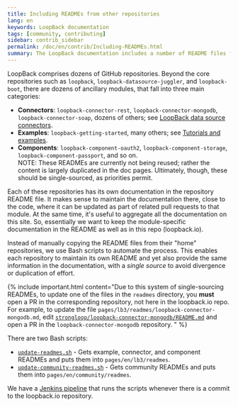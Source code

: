 ```yaml
---
title: Including READMEs from other repositories
lang: en
keywords: LoopBack documentation
tags: [community, contributing]
sidebar: contrib_sidebar
permalink: /doc/en/contrib/Including-READMEs.html
summary: The LoopBack documentation includes a number of README files from related repositories, including examples, data source connectors, and components.
---
```

LoopBack comprises dozens of GitHub repositories.  Beyond the core repositories such as `loopback`, `loopback-datasource-juggler`, and `loopback-boot`, there are dozens of ancillary modules, that fall into three main categories:

- **Connectors**: `loopback-connector-rest`, `loopback-connector-mongodb`, `loopback-connector-soap`, dozens of others; see [LoopBack data source connectors](/doc/en/lb3/Connectors-reference.html).
- **Examples**: `loopback-getting-started`, many others; see [Tutorials and examples](/doc/en/lb3/Tutorials-and-examples.html).
- **Components**: `loopback-component-oauth2`, `loopback-component-storage`, `loopback-component-passport`, and so on. <br/>
NOTE: These READMEs are currently not being reused; rather the content is largely duplicated in the doc pages.  Ultimately, though, these should be single-sourced, as priorities permit.

Each of these repositories has its own documentation in the repository README file.  It makes sense to maintain the documentation there, close to the code, where it can be updated as part of related pull requests to that module.  At the same time, it's useful to aggregate all the documentation on this site.  So, essentially we want to keep the module-specific documentation in the README as well as in this repo (loopback.io).

Instead of manually copying the README files from their "home" repositories, we use Bash scripts to automate the process.  This enables each repository to maintain its own README and yet also provide
the same information in the documentation, with a _single source_ to avoid divergence or duplication of effort.

{% include important.html content="Due to this system of single-sourcing READMEs, to update one of the files in the `readmes` directory, you **must** open a PR in the corresponding repository, not here in the loopback.io repo.  For example, to update the file `pages/lb3/readmes/loopback-connector-mongodb.md`, edit [`strongloop/loopback-connector-mongodb/README.md`](https://github.com/strongloop/loopback-connector-mongodb/blob/master/README.md) and open a PR in the `loopback-connector-mongodb` repository.
" %}

There are two Bash scripts:

- [`update-readmes.sh`](https://github.com/strongloop/loopback.io/blob/gh-pages/update-readmes.sh) - Gets example, connector, and component READMEs and puts them into `pages/en/lb3/readmes`.
- [`update-community-readmes.sh`](https://github.com/strongloop/loopback.io/blob/gh-pages/update-community-readmes.sh) - Gets community READMEs and puts them into `pages/en/community/readmes`.

We have a [Jenkins pipeline](https://github.com/strongloop/loopback.io/blob/gh-pages/Jenkinsfile) that runs the scripts whenever there is a commit to the loopback.io repository.  
